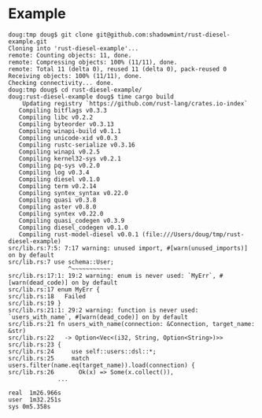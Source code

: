# Example

    doug:tmp doug$ git clone git@github.com:shadowmint/rust-diesel-example.git
    Cloning into 'rust-diesel-example'...
    remote: Counting objects: 11, done.
    remote: Compressing objects: 100% (11/11), done.
    remote: Total 11 (delta 0), reused 11 (delta 0), pack-reused 0
    Receiving objects: 100% (11/11), done.
    Checking connectivity... done.
    doug:tmp doug$ cd rust-diesel-example/
    doug:rust-diesel-example doug$ time cargo build
        Updating registry `https://github.com/rust-lang/crates.io-index`
       Compiling bitflags v0.3.3
       Compiling libc v0.2.2
       Compiling byteorder v0.3.13
       Compiling winapi-build v0.1.1
       Compiling unicode-xid v0.0.3
       Compiling rustc-serialize v0.3.16
       Compiling winapi v0.2.5
       Compiling kernel32-sys v0.2.1
       Compiling pq-sys v0.2.0
       Compiling log v0.3.4
       Compiling diesel v0.1.0
       Compiling term v0.2.14
       Compiling syntex_syntax v0.22.0
       Compiling quasi v0.3.8
       Compiling aster v0.8.0
       Compiling syntex v0.22.0
       Compiling quasi_codegen v0.3.9
       Compiling diesel_codegen v0.1.0
       Compiling rust-model-diesel v0.0.1 (file:///Users/doug/tmp/rust-diesel-example)
    src/lib.rs:7:5: 7:17 warning: unused import, #[warn(unused_imports)] on by default
    src/lib.rs:7 use schema::User;
                     ^~~~~~~~~~~~
    src/lib.rs:17:1: 19:2 warning: enum is never used: `MyErr`, #[warn(dead_code)] on by default
    src/lib.rs:17 enum MyErr {
    src/lib.rs:18   Failed
    src/lib.rs:19 }
    src/lib.rs:21:1: 29:2 warning: function is never used: `users_with_name`, #[warn(dead_code)] on by default
    src/lib.rs:21 fn users_with_name(connection: &Connection, target_name: &str)
    src/lib.rs:22   -> Option<Vec<(i32, String, Option<String>)>>
    src/lib.rs:23 {
    src/lib.rs:24     use self::users::dsl::*;
    src/lib.rs:25     match users.filter(name.eq(target_name)).load(connection) {
    src/lib.rs:26       Ok(x) => Some(x.collect()),
                  ...

    real  1m26.966s
    user  1m32.251s
    sys 0m5.358s
